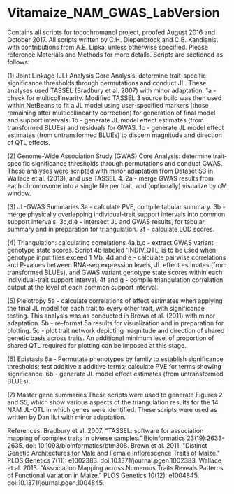 # Vitamaize_NAM_GWAS_LabVersion
Contains all scripts for tocochromanol project, proofed August 2016 and October 2017.
All scripts written by C.H. Diepenbrock and C.B. Kandianis, with contributions from A.E. Lipka, unless otherwise specified. Please reference Materials and Methods for more details. Scripts are sectioned as follows:

(1) Joint Linkage (JL) Analysis
Core Analysis: determine trait-specific significance thresholds through permutations and conduct JL. These analyses used TASSEL (Bradbury et al. 2007) with minor adaptation.
1a - check for multicollinearity. Modified TASSEL 3 source build was then used within NetBeans to fit a JL model using user-specified markers (those remaining after multicollinearity correction) for generation of final model and support intervals.
1b - generate JL model effect estimates (from transformed BLUEs) and residuals for GWAS.
1c - generate JL model effect estimates (from untransformed BLUEs) to discern magnitude and direction of QTL effects.

(2) Genome-Wide Association Study (GWAS)
Core Analysis: determine trait-specific significance thresholds through permutations and conduct GWAS. These analyses were scripted with minor adaptation from Dataset S3 in Wallace et al. (2013), and use TASSEL 4.
2a - merge GWAS results from each chromosome into a single file per trait, and (optionally) visualize by cM window.

(3) JL-GWAS Summaries
3a - calculate PVE, compile tabular summary.
3b - merge physically overlapping individual-trait support intervals into common support intervals.
3c,d,e - intersect JL and GWAS results, for tabular summary and in preparation for triangulation.
3f - calculate LOD scores.

(4) Triangulation: calculating correlations 
4a,b,c - extract GWAS variant genotype state scores. Script 4b labeled 'INDIV_QTL' is to be used when genotype input files exceed 1 Mb.
4d and e - calculate pairwise correlations and P-values between RNA-seq expression levels, JL effect estimates (from transformed BLUEs), and GWAS variant genotype state scores within each individual-trait support interval.
4f and g - compile triangulation correlation output at the level of each common support interval.

(5) Pleiotropy
5a - calculate correlations of effect estimates when applying the final JL model for each trait to every other trait, with significance testing. This analysis was as conducted in Brown et al. (2011) with minor adaptation.
5b - re-format 5a results for visualization and in preparation for plotting.
5c - plot trait network depicting magnitude and direction of shared genetic basis across traits. An additional minimum level of proportion of shared QTL required for plotting can be imposed at this stage.

(6) Epistasis
6a - Permutate phenotypes by family to establish significance thresholds; test additive x additive terms; calculate PVE for terms showing significance.
6b - generate JL model effect estimates (from untransformed BLUEs).

(7) Master gene summaries
These scripts were used to generate Figures 2 and S5, which show various aspects of the triangulation results for the 14 NAM JL-QTL in which genes were identified. These scripts were used as written by Dan Ilut with minor adaptation.

References:
Bradbury et al. 2007. "TASSEL: software for association mapping of complex traits in diverse samples." Bioinformatics 23(19):2633-2635. doi: 10.1093/bioinformatics/btm308.
Brown et al. 2011. "Distinct Genetic Architectures for Male and Female Inflorescence Traits of Maize." PLOS Genetics 7(11): e1002383. doi:10.1371/journal.pgen.1002383.
Wallace et al. 2013. "Association Mapping across Numerous Traits Reveals Patterns of Functional Variation in Maize." PLOS Genetics 10(12): e1004845. doi:10.1371/journal.pgen.1004845.
